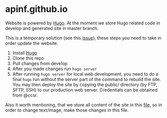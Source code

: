 apinf.github.io
===============

Website is powered by [Hugo](https://gohugo.io/).
At the moment we store Hugo related code in develop and generated site in master branch.

This is a temporary solution (see this [issue](https://github.com/apinf/apinf.github.io/issues/8)), these steps you need to take in order update the website.

1. Install [Hugo](https://gohugo.io/overview/quickstart/)
2. Clone this repo
3. Pull changes from develop
4. After you made changes run `hugo server`
5. After running `hugo server` for local web development, you need to do a final `hugo` run without the server part of the command to rebuild the site. You may then deploy the site by copying the public/ directory (by FTP, SFTP, SSH) to our production web server. Credentials can be obtained from @ccsr.

Also it worth mentioning, that we store all content of the site in this [file](https://github.com/apinf/apinf.github.io/blob/develop/config.toml), so in order to change text/image, make those changes in this file.
 
